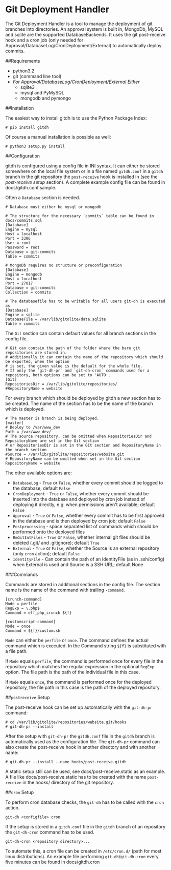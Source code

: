 Git Deployment Handler
=======================

The Git Deployment Handler is a tool to manage the deployment of git branches into directories.
An approval system is built in, MongoDb, MySQL and sqlite are the supported DatabaseBackends.
It uses the git post-receive hook and a cron job (only needed for Approval/DatabaseLog/CronDeployment/External) to automatically deploy commits.

##Requirements

 * python3.2
 * git (command line tool)
 * _For Approval/DatabaseLog/CronDeployment/External Either_
    * sqlite3
    * mysql and PyMySQL
    * mongodb and pymongo

##Installation

The easiest way to install gitdh is to use the Python Package Index:

    # pip install gitdh

Of course a manual installation is possible as well:

    # python3 setup.py install

##Configuration

gitdh is configured using a config file in INI syntax.
It can either be stored somewhere on the local file system or in a file named `gitdh.conf` in a `gitdh` branch in the git repository the `post-receive` hook is installed in (see the _post-receive setup_ section).
A complete example config file can be found in docs/gitdh.conf.sample.

Often a `Database` section is needed.

    # Database must either be mysql or mongodb
    
    # The structure for the necessary `commits` table can be found in docs/commits.sql
    [Database]
    Engine = mysql
    Host = localhost
    Port = 3306
    User = root
    Password = root
    Database = git-commits
    Table = commits
    
    # MongoDb requires no structure or preconfiguration
    [Database]
    Engine = mongodb
    Host = localhost
    Port = 27017
    Database = git-commits
    Collection = commits

    # The databasefile has to be writable for all users git-dh is executed as
    [Database]
    Engine = sqlite
    DatabaseFile = /var/lib/gitolite/data.sqlite
    Table = commits

The `Git` section can contain default values for all branch sections in the config file.

    # Git can contain the path of the folder where the bare git repositories are stored in.
    # Additionally it can contain the name of the repository which should be exported, when the option
    # is set, the given value is the default for the whole file.
    # If only the `git-dh-pr` and `git-dh-cron` commands used for a repository, both options can be set to 'AUTO'.
    [Git]
    RepositoriesDir = /var/lib/gitolite/repositories/
    #RepositoryName = website

For every branch which should be deployed by gitdh a new section has to be created. The name of the section has to be the name of the branch which is deployed.

    # The master is branch is being deployed.
    [master]
    # Deploy to /var/www_dev
    Path = /var/www_dev/
    # The source repository, can be omitted when RepositoriesDir and RepositoryName are set in the Git section
    # or RepositoriesDir is set in the Git section and RepositoryName in the branch section
    #Source = /var/lib/gitolite/repositories/website.git
    # RepositoryName can be omitted when set in the Git section
    RepositoryName = website

The other available options are:

 * `DatabaseLog` - `True` or `False`, whether every commit should be logged to the database; default `False`
 * `CronDeployment` - `True` or `False`, whether every commit should be inserted into the database and deployed by cron job instead of deploying it directly, e.g. when permissions aren't available; default `False`
 * `Approval` - `True` or `False`, whether every commit has to be first approved in the database and is then deployed by cron job; default `False`
 * `Postprocessing` - space separated list of commands which should be performed onto the deployed files
 * `RmGitIntFiles` - `True` or `False`, whether internal git files should be deleted (.git/ and .gitignore); default `True`
 * `External` - `True` or `False`, whether the Source is an external repository (only `cron` action); default `False`
 * `IdentityFile` - Can contain the path of an IdentityFile (as in .ssh/config) when External is used and Source is a SSH URL; default None

###Commands

Commands are stored in additional sections in the config file.
The section name is the name of the command with trailing `-command`.

    [crunch-command]
    Mode = perfile
    RegExp = \.php$
    Command = eff_php_crunch ${f}
    
    [customscript-command]
    Mode = once
    Command = ${f}/custom.sh

`Mode` can either be `perfile` or `once`. The command defines the actual command which is executed.
In the Command string `${f}` is substituted with a file path.

If `Mode` equals `perfile`, the command is performed once for every file in the repository which matches the regular expression in the optional `RegExp` option. The file path is the path of the individual file in this case.

If `Mode` equals `once`, the command is performed once for the deployed repository, the file path in this case is the path of the deployed repository.

##`postreceive` Setup

The post-receive hook can be set up automatically with the `git-dh-pr` command:

    # cd /var/lib/gitolite/repositories/website.git/hooks
    # git-dh-pr --install

After the setup with `git-dh-pr` the `gitdh.conf` file in the `gitdh` branch is automatically used as the configuration file. The `git-dh-pr` command can also create the post-receive hook in another directory and with another name:

    # git-dh-pr --install --name hooks/post-receive.gitdh

A static setup still can be used, see docs/post-receive.static as an example. A file like docs/post-receive.static has to be created with the name `post-receive` in the hooks/ directory of the git repository.

##`cron` Setup

To perform cron database checks, the `git-dh` has to be called with the `cron` action.

    git-dh <configfile> cron

If the setup is stored in a `gitdh.conf` file in the `gitdh` branch of an repository the `git-dh-cron` command has to be used.

    git-dh-cron <repository directory>...

To automate this, a cron file can be created in `/etc/cron.d/` (path for most linux distributions).
An example file performing `git-dh`/`git-dh-cron` every five minutes can be found in docs/gitdh.cron
